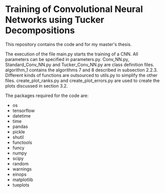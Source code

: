 # Training of Convolutional Neural Networks using Tucker Decompositions

This repository contains the code and for my master's thesis.

The execution of the file main.py starts the training of a CNN.
All parameters can be specified in parameters.py.
Conv_NN.py, Standard_Conv_NN.py and Tucker_Conv_NN.py are class definition files.
algorithm_1 contains the algorithms 7 and 8 described in subsection 2.2.3.
Different kinds of functions are outsourced to utils.py to simplify the other files.
create_plot_ranks.py and create_plot_errors.py are used to create the plots discussed in section 3.2.


The packages required for the code are:
- os
- tensorflow
- datetime
- time
- pandas
- pickle
- shutil
- functools
- funcy
- numpy
- scipy
- random
- warnings
- einops
- matplotlib
- tueplots